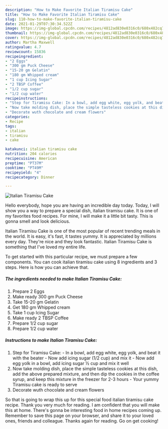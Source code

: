 ```yaml
---
description: "How to Make Favorite Italian Tiramisu Cake"
title: "How to Make Favorite Italian Tiramisu Cake"
slug: 110-how-to-make-favorite-italian-tiramisu-cake
date: 2021-01-29T07:30:34.522Z
image: https://img-global.cpcdn.com/recipes/4812ad830e0316c0/680x482cq70/italian-tiramisu-cake-recipe-main-photo.jpg
thumbnail: https://img-global.cpcdn.com/recipes/4812ad830e0316c0/680x482cq70/italian-tiramisu-cake-recipe-main-photo.jpg
cover: https://img-global.cpcdn.com/recipes/4812ad830e0316c0/680x482cq70/italian-tiramisu-cake-recipe-main-photo.jpg
author: Martha Maxwell
ratingvalue: 4.7
reviewcount: 15836
recipeingredient:
- "2 Eggs"
- "300 gm Puck Cheese"
- "15-20 gm Gelatin"
- "180 gm Whipped cream"
- "1 cup Icing Sugar"
- "2 TBSP Coffee"
- "1/2 cup sugar"
- "1/2 cup water"
recipeinstructions:
- "Step for Tiramisu Cake: In a bowl, add egg white, egg yolk, and beat it with the beater Now add icing sugar (1/2 cup) and mix it Now add egg yolk in a bowl, add icing sugar ½ cup and mix it well"
- "Now take molding dish, place the simple tasteless cookies at this dish, add the above prepared mixture, and then dip the cookies in the coffee syrup, and keep this mixture in the freezer for 2-3 hours Your yummy Tiramisu cake is ready to serve"
- "Decorate wuth chocolate and cream flowers"
categories:
- Recipe
tags:
- italian
- tiramisu
- cake

katakunci: italian tiramisu cake 
nutrition: 204 calories
recipecuisine: American
preptime: "PT37M"
cooktime: "PT49M"
recipeyield: "4"
recipecategory: Dinner

---
```



![Italian Tiramisu Cake](https://img-global.cpcdn.com/recipes/4812ad830e0316c0/680x482cq70/italian-tiramisu-cake-recipe-main-photo.jpg)

Hello everybody, hope you are having an incredible day today. Today, I will show you a way to prepare a special dish, italian tiramisu cake. It is one of my favorites food recipes. For mine, I will make it a little bit tasty. This is gonna smell and look delicious.



Italian Tiramisu Cake is one of the most popular of recent trending meals in the world. It is easy, it's fast, it tastes yummy. It is appreciated by millions every day. They're nice and they look fantastic. Italian Tiramisu Cake is something that I've loved my entire life.


To get started with this particular recipe, we must prepare a few components. You can cook italian tiramisu cake using 8 ingredients and 3 steps. Here is how you can achieve that.

<!--inarticleads1-->

##### The ingredients needed to make Italian Tiramisu Cake:

1. Prepare 2 Eggs
1. Make ready 300 gm Puck Cheese
1. Take 15-20 gm Gelatin
1. Get 180 gm Whipped cream
1. Take 1 cup Icing Sugar
1. Make ready 2 TBSP Coffee
1. Prepare 1/2 cup sugar
1. Prepare 1/2 cup water




<!--inarticleads2-->

##### Instructions to make Italian Tiramisu Cake:

1. Step for Tiramisu Cake: - In a bowl, add egg white, egg yolk, and beat it with the beater - Now add icing sugar (1/2 cup) and mix it - Now add egg yolk in a bowl, add icing sugar ½ cup and mix it well
1. Now take molding dish, place the simple tasteless cookies at this dish, add the above prepared mixture, and then dip the cookies in the coffee syrup, and keep this mixture in the freezer for 2-3 hours - Your yummy Tiramisu cake is ready to serve
1. Decorate wuth chocolate and cream flowers




So that is going to wrap this up for this special food italian tiramisu cake recipe. Thank you very much for reading. I am confident that you will make this at home. There's gonna be interesting food in home recipes coming up. Remember to save this page on your browser, and share it to your loved ones, friends and colleague. Thanks again for reading. Go on get cooking!
